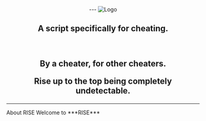 <p align="center">
  <picture>
  <!-- dark mode -->
  <source media="(prefers-color-scheme: dark)" srcset="https://raw.githubusercontent.com/Zedion69/RISE/refs/heads/main/RISELIGHT.PNG">
  
  <!-- light mode -->
  <source media="(prefers-color-scheme: light)" srcset="https://raw.githubusercontent.com/Zedion69/RISE/refs/heads/main/RISEDARKFIX.png">
  ---
  <!-- fallback image -->
  <img src="https://raw.githubusercontent.com/Zedion69/RISE/refs/heads/main/RISE_light.png" alt="Logo">
</picture>
<h2 align="center">
<p>A script specifically for cheating.</p><br><p>By a cheater, for other cheaters.<br><p>Rise up to the top being completely undetectable.</p>
</h2>
<hr>
<h>About RISE</h>
Welcome to ***RISE***
